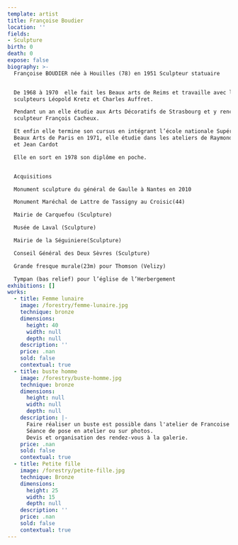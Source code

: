 ```yaml
---
template: artist
title: Françoise Boudier
location: ''
fields:
- Sculpture
birth: 0
death: 0
expose: false
biography: >-
  Françoise BOUDIER née à Houilles (78) en 1951 Sculpteur statuaire


  De 1968 à 1970  elle fait les Beaux arts de Reims et travaille avec les
  sculpteurs Léopold Kretz et Charles Auffret.

  Pendant un an elle étudie aux Arts Décoratifs de Strasbourg et y rencontre le
  sculpteur François Cacheux.

  Et enfin elle termine son cursus en intégrant l’école nationale Supérieure des
  Beaux Arts de Paris en 1971, elle étudie dans les ateliers de Raymond Corbin
  et Jean Cardot

  Elle en sort en 1978 son diplôme en poche. 


  Acquisitions

  Monument sculpture du général de Gaulle à Nantes en 2010 

  Monument Maréchal de Lattre de Tassigny au Croisic(44) 

  Mairie de Carquefou (Sculpture)

  Musée de Laval (Sculpture)

  Mairie de la Séguiniere(Sculpture)

  Conseil Général des Deux Sèvres (Sculpture) 

  Grande fresque murale(23m) pour Thomson (Velizy) 

  Tympan (bas relief) pour l’église de l’Herbergement
exhibitions: []
works:
  - title: Femme lunaire
    image: /forestry/femme-lunaire.jpg
    technique: bronze
    dimensions:
      height: 40
      width: null
      depth: null
    description: ''
    price: .nan
    sold: false
    contextual: true
  - title: buste homme
    image: /forestry/buste-homme.jpg
    technique: bronze
    dimensions:
      height: null
      width: null
      depth: null
    description: |-
      Faire réaliser un buste est possible dans l'atelier de Francoise Boudier.
      Séance de pose en atelier ou sur photos.
      Devis et organisation des rendez-vous à la galerie.
    price: .nan
    sold: false
    contextual: true
  - title: Petite fille
    image: /forestry/petite-fille.jpg
    technique: Bronze
    dimensions:
      height: 25
      width: 15
      depth: null
    description: ''
    price: .nan
    sold: false
    contextual: true
---
```


